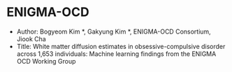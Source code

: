 # ENIGMA-OCD
- Author: Bogyeom Kim *, Gakyung Kim *, ENIGMA-OCD Consortium, Jiook Cha
- Title: White matter diffusion estimates in obsessive-compulsive disorder across 1,653 individuals: Machine learning findings from the ENIGMA OCD Working Group
